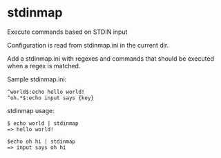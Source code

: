 # stdinmap
Execute commands based on STDIN input

Configuration is read from stdinmap.ini in the current dir.

Add a stdinmap.ini with regexes and commands that should be executed when a regex is matched.

Sample stdinmap.ini:

    ^world$:echo hello world!
    ^oh.*$:echo input says {key}

stdinmap usage:

    $ echo world | stdinmap
    => hello world!
    
    $echo oh hi | stdinmap
    => input says oh hi
